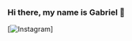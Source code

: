 ### Hi there, my name is Gabriel 👋
[![Instagram](https://img.shields.io/badge/Instagram-E4405F?style=for-the-badge&logo=instagram&logoColor=white)]

